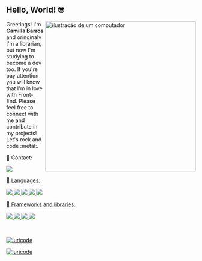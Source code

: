 ## Hello, World! :nerd_face:

<img src="https://raw.githubusercontent.com/MicaelliMedeiros/micaellimedeiros/master/image/computer-illustration.png" alt="ilustração de um computador" min-width="400px" max-width="400px" width="400px" align="right">

<p align="left">
Greetings! I'm <strong>Camilla Barros</strong> and oringinaly I'm a librarian, but now I'm studying to become a dev too. If you're pay attention you will know that I'm in love with Front-End. Please feel free to connect with me and contribute in my projects! Let's rock and code :metal:.
</p>

<p align="left">
  💌 Contact:
  <p><a href="https://www.linkedin.com/in/camillabarros/"><img src="https://img.shields.io/badge/LinkedIn-0077B5?style=for-the-badge&logo=linkedin&logoColor=white" /></p>
</p>

<p align="left">
  🦄 Languages: 
  <p>
  <img src="https://img.shields.io/badge/Python-3776AB?style=for-the-badge&logo=python&logoColor=white" />
  <img src="https://img.shields.io/badge/HTML-239120?style=for-the-badge&logo=html5&logoColor=white" />
  <img src="https://img.shields.io/badge/CSS-239120?&style=for-the-badge&logo=css3&logoColor=white" />
  <img src="https://img.shields.io/badge/JavaScript-F7DF1E?style=for-the-badge&logo=javascript&logoColor=black" />
  <img src="https://img.shields.io/badge/TypeScript-007ACC?style=for-the-badge&logo=typescript&logoColor=white" />
  </p>
</p>


<p align="left">
  💼 Frameworks and libraries: 
  <p>
    <img src="https://img.shields.io/badge/Angular-DD0031?style=for-the-badge&logo=angular&logoColor=white" />
    <img src="https://img.shields.io/badge/React-20232A?style=for-the-badge&logo=react&logoColor=61DAFB" />
    <img src="https://img.shields.io/badge/Bootstrap-563D7C?style=for-the-badge&logo=bootstrap&logoColor=white" />
    <img src="https://img.shields.io/badge/Django-092E20?style=for-the-badge&logo=django&logoColor=white" />
  </p>
  
</p>
<br>


[![iuricode](https://github-readme-stats.vercel.app/api?username=cabarros3&theme=tokyonight)](https://github.com/anuraghazra/github-readme-stats)                               

[![iuricode](https://github-readme-stats.vercel.app/api/top-langs/?username=cabarros3&hide=html&layout=compact&theme=tokyonight)](https://github.com/anuraghazra/github-readme-stats)







